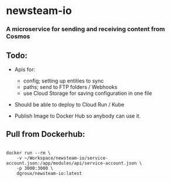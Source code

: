 # newsteam-io

### A microservice for sending and receiving content from Cosmos

## Todo:

-   Apis for:

    -   config; setting up entities to sync
    -   paths; send to FTP folders / Webhooks
    -   use Cloud Storage for saving configuration in one file

-   Should be able to deploy to Cloud Run / Kube
-   Publish Image to Docker Hub so anybody can use it.

## Pull from Dockerhub:

```

docker run --rm \
    -v ~/Workspace/newsteam-io/service-account.json:/app/modules/api/service-account.json \
    -p 3000:3000 \
    dgroux/newsteam-io:latest

```